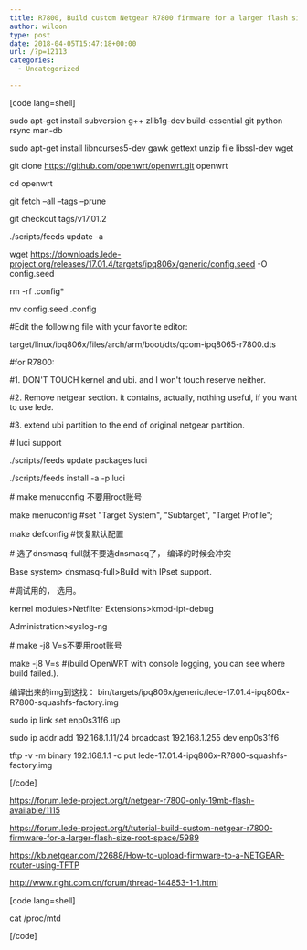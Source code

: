 ```yaml
---
title: R7800, Build custom Netgear R7800 firmware for a larger flash size/root space
author: wiloon
type: post
date: 2018-04-05T15:47:18+00:00
url: /?p=12113
categories:
  - Uncategorized

---
```

[code lang=shell]
  
sudo apt-get install subversion g++ zlib1g-dev build-essential git python rsync man-db
  
sudo apt-get install libncurses5-dev gawk gettext unzip file libssl-dev wget

git clone https://github.com/openwrt/openwrt.git openwrt
  
cd openwrt
  
git fetch &#8211;all &#8211;tags &#8211;prune
  
git checkout tags/v17.01.2

./scripts/feeds update -a
  
wget https://downloads.lede-project.org/releases/17.01.4/targets/ipq806x/generic/config.seed -O config.seed
  
rm -rf .config*
  
mv config.seed .config

#Edit the following file with your favorite editor:
  
target/linux/ipq806x/files/arch/arm/boot/dts/qcom-ipq8065-r7800.dts

#for R7800:
  
#1. DON'T TOUCH kernel and ubi. and I won't touch reserve neither.
  
#2. Remove netgear section. it contains, actually, nothing useful, if you want to use lede.
  
#3. extend ubi partition to the end of original netgear partition.

\# luci support
  
./scripts/feeds update packages luci
  
./scripts/feeds install -a -p luci

\# make menuconfig 不要用root账号
  
make menuconfig #set "Target System", "Subtarget", "Target Profile";
  
make defconfig #恢复默认配置

\# 选了dnsmasq-full就不要选dnsmasq了， 编译的时候会冲突
  
Base system> dnsmasq-full>Build with IPset support.

#调试用的， 选用。
  
kernel modules>Netfilter Extensions>kmod-ipt-debug
  
Administration>syslog-ng

\# make -j8 V=s不要用root账号
  
make -j8 V=s #(build OpenWRT with console logging, you can see where build failed.).

编译出来的img到这找： bin/targets/ipq806x/generic/lede-17.01.4-ipq806x-R7800-squashfs-factory.img

sudo ip link set enp0s31f6 up
  
sudo ip addr add 192.168.1.11/24 broadcast 192.168.1.255 dev enp0s31f6

tftp -v -m binary 192.168.1.1 -c put lede-17.01.4-ipq806x-R7800-squashfs-factory.img

[/code]

https://forum.lede-project.org/t/netgear-r7800-only-19mb-flash-available/1115
  
https://forum.lede-project.org/t/tutorial-build-custom-netgear-r7800-firmware-for-a-larger-flash-size-root-space/5989
  
https://kb.netgear.com/22688/How-to-upload-firmware-to-a-NETGEAR-router-using-TFTP

http://www.right.com.cn/forum/thread-144853-1-1.html

[code lang=shell]
  
cat /proc/mtd
  
[/code]